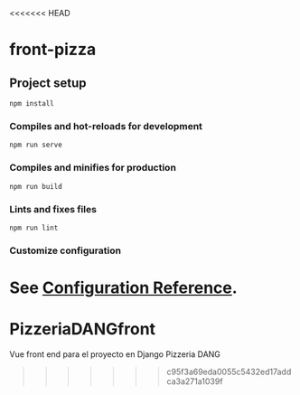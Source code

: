 <<<<<<< HEAD
# front-pizza

## Project setup
```
npm install
```

### Compiles and hot-reloads for development
```
npm run serve
```

### Compiles and minifies for production
```
npm run build
```

### Lints and fixes files
```
npm run lint
```

### Customize configuration
See [Configuration Reference](https://cli.vuejs.org/config/).
=======
# PizzeriaDANGfront
Vue front end para el proyecto en Django Pizzeria DANG
>>>>>>> c95f3a69eda0055c5432ed17addca3a271a1039f
